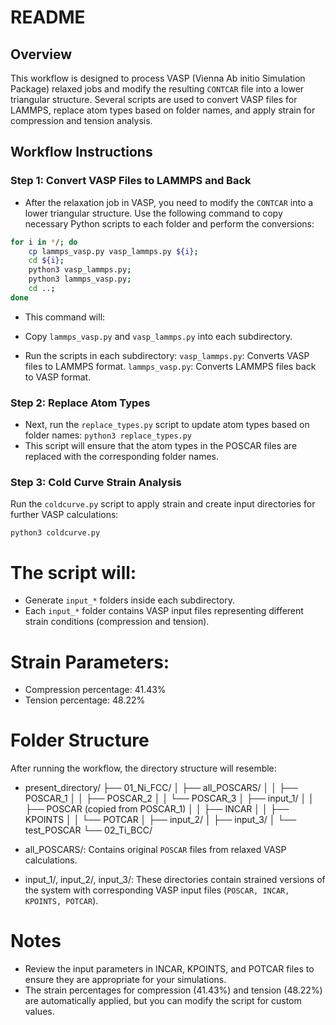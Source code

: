 # README

## Overview
This workflow is designed to process VASP (Vienna Ab initio Simulation Package) relaxed jobs and modify the resulting `CONTCAR` file into a lower triangular structure. Several scripts are used to convert VASP files for LAMMPS, replace atom types based on folder names, and apply strain for compression and tension analysis.

## Workflow Instructions

### Step 1: Convert VASP Files to LAMMPS and Back

- After the relaxation job in VASP, you need to modify the `CONTCAR` into a lower triangular structure. Use the following command to copy necessary Python scripts to each folder and perform the conversions:

```bash
for i in */; do
    cp lammps_vasp.py vasp_lammps.py ${i};
    cd ${i};
    python3 vasp_lammps.py;
    python3 lammps_vasp.py;
    cd ..;
done
```
- This command will:

- Copy ```lammps_vasp.py``` and ```vasp_lammps.py``` into each subdirectory.
- Run the scripts in each subdirectory:
```vasp_lammps.py```: Converts VASP files to LAMMPS format.
```lammps_vasp.py```: Converts LAMMPS files back to VASP format.
### Step 2: Replace Atom Types
- Next, run the ```replace_types.py``` script to update atom types based on folder names:
```python3 replace_types.py```
- This script will ensure that the atom types in the POSCAR files are replaced with the corresponding folder names.

### Step 3: Cold Curve Strain Analysis
Run the ```coldcurve.py``` script to apply strain and create input directories for further VASP calculations:
```
python3 coldcurve.py
```
# The script will:
- Generate ```input_*``` folders inside each subdirectory.
- Each ```input_*``` folder contains VASP input files representing different strain conditions (compression and tension).
# Strain Parameters:
- Compression percentage: 41.43%
- Tension percentage: 48.22%
# Folder Structure
After running the workflow, the directory structure will resemble:

- present_directory/
    ├── 01_Ni_FCC/
    │   ├── all_POSCARS/
    │   │   ├── POSCAR_1
    │   │   ├── POSCAR_2
    │   │   └── POSCAR_3
    │   ├── input_1/
    │   │   ├── POSCAR (copied from POSCAR_1)
    │   │   ├── INCAR
    │   │   ├── KPOINTS
    │   │   └── POTCAR
    │   ├── input_2/
    │   ├── input_3/
    │   └── test_POSCAR
    └── 02_Ti_BCC/

- all_POSCARS/: Contains original ```POSCAR``` files from relaxed VASP calculations.
- input_1/, input_2/, input_3/: These directories contain strained versions of the system with corresponding VASP input files (```POSCAR, INCAR, KPOINTS, POTCAR```).
# Notes
- Review the input parameters in INCAR, KPOINTS, and POTCAR files to ensure they are appropriate for your simulations.
- The strain percentages for compression (41.43%) and tension (48.22%) are automatically applied, but you can modify the script for custom values.
